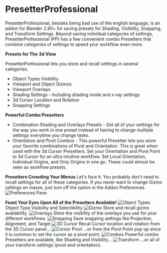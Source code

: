 # PresetterProfessional

PresetterProfessional, besides being bad use of the english language, is an addon for Blender 2.80+ for saving presets for Shading, Visibility, Snapping, and Transform Settings. Beyond saving indvidual categories of settings, PresetterProfessional (PP) has a few convenient combo Presetters that combine categories of settings to speed your workflow even more.

**Presets for The 3d View**

PresetterProfessional lets you store and recall settings in several categories.
* Object Types Visibility
* Viewport and Object Gizmos
* Viewport Overlays
* Shading Settings - Including shading mode and x-ray settings
* 3d Cursor Location and Rotation
* Snapping Settings

**Powerful Combo Presetters**
* Combination Shading and Overlays Presets - Get all of your settings for the way you work in one preset instead of having to change multiple settings everytime you change tasks.
* Orientation and Pivot Combos - This powerful Presetter lets you store your favorite combinations of Pivot and Orientation. This is great when used with the 3d Cursor Presetters. Set your Orientation and Pivot Point to 3d Cursor for an ultra intuitive workflow. Set Local Orientation, Individual Origins, and Only Origins in one go. These could almost be seen as workflow presets.

**Presetters Crowding Your Menus**
Let's face it. You probably don't need to recall settings for all of these categories. If you never want to change Gizmo settings en masse, just turn off the option in the Addon Preferences.
![Preferences Pane](https://i.ibb.co/VHSNGvx/Preferences.png)

**Feast Your Eyes Upon All of the Presetters Available!**
![Object Types](https://i.ibb.co/bQNvPdJ/Visibility.png)
Object Type Visibility and Selectibility
![Gizmo](https://i.ibb.co/PQcTsM5/Gizmos.png)
Store and recall gizmo availability.
![Overlays](https://i.ibb.co/sKvmpBK/Overlays.png)
Store the visibility of the overlays you use for your different workflows.
![Snapping](https://i.ibb.co/85TTNWF/Snapping.png)
Save snapping settings like Projection, Alignment, and Target
![3D Cursor](https://i.ibb.co/pX11nm4/Cursor.png)
Recal Cursor location and rotation from the 3D Cursor panel...
![Cursor Pivot](https://i.ibb.co/fDqsynw/Cursor-Pivot.png)
...or from the Pivot Point pop up since it is common to set the cursor as a pivot point.
![Combos](https://i.ibb.co/vq5HcwC/Shading-and-Visibility.png)
Powerful combo Presetters are available, like Shading and Visibility...
![Transform](https://i.ibb.co/fDqsynw/Cursor-Pivot.png)
...or all of your transform settings (pivot and orientation).
